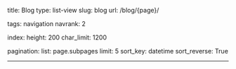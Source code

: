title: Blog
type: list-view
slug: blog
url: /blog/{page}/

tags: navigation
navrank: 2

index:
    height: 200
    char_limit: 1200

pagination:
    list: page.subpages
    limit: 5
    sort_key: datetime
    sort_reverse: True

---

